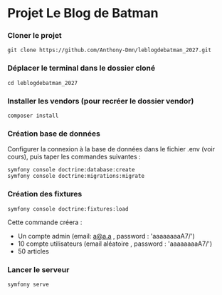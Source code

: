 # Projet Le Blog de Batman

### Cloner le projet

```
git clone https://github.com/Anthony-Dmn/leblogdebatman_2027.git
```

### Déplacer le terminal dans le dossier cloné
```
cd leblogdebatman_2027
```

### Installer les vendors (pour recréer le dossier vendor)
```
composer install
```

### Création base de données
Configurer la connexion à la base de données dans le fichier .env (voir cours), puis taper les commandes suivantes :
```
symfony console doctrine:database:create
symfony console doctrine:migrations:migrate
```

### Création des fixtures
```
symfony console doctrine:fixtures:load
```
Cette commande créera :
* Un compte admin (email: a@a.a , password : 'aaaaaaaaA7/')
* 10 compte utilisateurs (email aléatoire , password : 'aaaaaaaaA7/')
* 50 articles

### Lancer le serveur
```
symfony serve
```